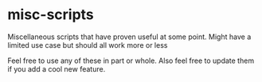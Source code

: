 # misc-scripts
Miscellaneous scripts that have proven useful at some point.  Might have a limited use case but should all work more or less

Feel free to use any of these in part or whole.  Also feel free to update them if you add a cool new feature.
